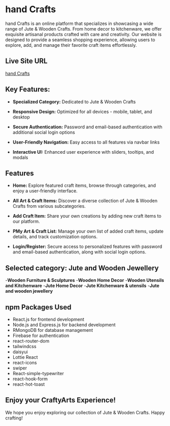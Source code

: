 # hand Crafts

hand Crafts is an online platform that specializes in showcasing a wide range of Jute & Wooden Crafts. From home decor to kitchenware, we offer exquisite artisanal products crafted with care and creativity. Our website is designed to provide a seamless shopping experience, allowing users to explore, add, and manage their favorite craft items effortlessly.


## Live Site URL

[hand Crafts](https://6604542180297e25c4b076e2--stellular-kheer-980702.netlify.app/)

## Key Features:

- **Specialized Category:** Dedicated to Jute & Wooden Crafts

- **Responsive Design:** Optimized for all devices - mobile, tablet, and desktop

- **Secure Authentication:** Password and email-based authentication with additional social login options

- **User-Friendly Navigation:** Easy access to all features via navbar links

- **Interactive UI:**  Enhanced user experience with sliders, tooltips, and modals

## Features
- **Home:** Explore featured craft items, browse through categories, and enjoy a user-friendly interface.

- **All Art & Craft Items:** Discover a diverse collection of Jute & Wooden Crafts from various subcategories.

- **Add Craft Item:** Share your own creations by adding new craft items to our platform.

- **PMy Art & Craft List:** Manage your own list of added craft items, update details, and track customization options.

- **Login/Register:** Secure access to personalized features with password and email-based authentication, along with social login options.

## Selected category: Jute and Wooden Jewellery

-**Wooden Furniture & Sculptures**
-**Wooden Home Decor**
-**Wooden Utensils and Kitchenware**
-**Jute Home Decor**
-**Jute Kitchenware & utensils**
-**Jute and wooden jewellery**


## npm Packages Used

- React.js for frontend development
- Node.js and Express.js for backend development
- RMongoDB for database management
- Firebase for authentication
- react-router-dom
- tailwindcss
- daisyui
- Lottie React
- react-icons
- swiper
- React-simple-typewriter
- react-hook-form
- react-hot-toast

## Enjoy your CraftyArts Experience!
We hope you enjoy exploring our collection of Jute & Wooden Crafts. Happy crafting!

